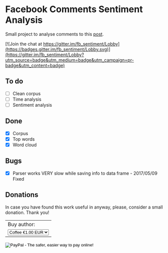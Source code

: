 # Facebook Comments Sentiment Analysis

Small project to analyse comments to this [post](https://www.facebook.com/permalink.php?story_fbid=621724294649235&id=100004350093268).

[![Join the chat at https://gitter.im/fb_sentiment/Lobby](https://badges.gitter.im/fb_sentiment/Lobby.svg)](https://gitter.im/fb_sentiment/Lobby?utm_source=badge&utm_medium=badge&utm_campaign=pr-badge&utm_content=badge)

## To do
- [ ] Clean corpus
- [ ] Time analysis
- [ ] Sentiment analysis

## Done
- [X] Corpus
- [X] Top words
- [X] Word cloud

## Bugs
- [X] Parser works VERY slow while saving info to data frame - 2017/05/09 Fixed

## Donations

In case you have found this work useful in anyway, please, consider a small donation. Thank you!

<form action="https://www.paypal.com/cgi-bin/webscr" method="post" target="_top">
<input type="hidden" name="cmd" value="_s-xclick">
<input type="hidden" name="hosted_button_id" value="LFFPTHHN9228N">
<table>
<tr><td><input type="hidden" name="on0" value="Buy author:">Buy author:</td></tr><tr><td><select name="os0">
	<option value="Coffee">Coffee €1.00 EUR</option>
	<option value="Beer">Beer €2.00 EUR</option>
	<option value="Wine">Wine €5.00 EUR</option>
</select> </td></tr>
</table>
<input type="hidden" name="currency_code" value="EUR">
<input type="image" src="https://www.paypalobjects.com/en_US/i/btn/btn_buynow_SM.gif" border="0" name="submit" alt="PayPal - The safer, easier way to pay online!">
<img alt="" border="0" src="https://www.paypalobjects.com/en_US/i/scr/pixel.gif" width="1" height="1">
</form>
